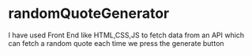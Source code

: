 # randomQuoteGenerator
I have used Front End like HTML,CSS,JS to fetch data from an API which can fetch a random quote each time we press the generate button
